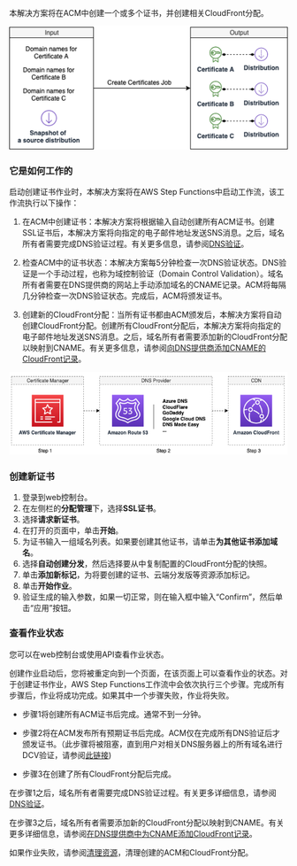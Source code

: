 本解决方案将在ACM中创建一个或多个证书，并创建相关CloudFront分配。

![create-certificate-job](../../../images/create-certificate-job.png)

### 它是如何工作的

启动创建证书作业时，本解决方案将在AWS Step Functions中启动工作流，该工作流执行以下操作：

1. 在ACM中创建证书：本解决方案将根据输入自动创建所有ACM证书。创建SSL证书后，本解决方案将向指定的电子邮件地址发送SNS消息。之后，域名所有者需要完成DNS验证过程。有关更多信息，请参阅[DNS验证](./dns-validation-process.md)。

2. 检查ACM中的证书状态：本解决方案每5分钟检查一次DNS验证状态。DNS验证是一个手动过程，也称为域控制验证（Domain Control Validation）。域名所有者需要在DNS提供商的网站上手动添加域名的CNAME记录。ACM将每隔几分钟检查一次DNS验证状态。完成后，ACM将颁发证书。

3. 创建新的CloudFront分配：当所有证书都由ACM颁发后，本解决方案将自动创建CloudFront分配。创建所有CloudFront分配后，本解决方案将向指定的电子邮件地址发送SNS消息。之后，域名所有者需要添加新的CloudFront分配以映射到CNAME。有关更多信息，请参阅[向DNS提供商添加CNAME的CloudFront记录](./add-record-for-cname.md)。


![certificate-workflow](../../../images/certificate-workflow.png)


### 创建新证书


1. 登录到web控制台。
2. 在左侧栏的**分配管理**下，选择**SSL证书**。
3. 选择**请求新证书**。
4. 在打开的页面中，单击**开始**。
5. 为证书输入一组域名列表。如果要创建其他证书，请单击**为其他证书添加域名**。
6. 选择**自动创建分发**，然后选择要从中复制配置的CloudFront分配的快照。
7. 单击**添加新标记**，为将要创建的证书、云端分发版等资源添加标记。
8. 单击**开始作业**。
9. 验证生成的输入参数，如果一切正常，则在输入框中输入“Confirm”，然后单击“应用”按钮。

### 查看作业状态


您可以在web控制台或使用API查看作业状态。

创建作业启动后，您将被重定向到一个页面，在该页面上可以查看作业的状态。对于创建证书作业，AWS Step Functions工作流中会依次执行三个步骤。完成所有步骤后，作业将成功完成。如果其中一个步骤失败，作业将失败。

* 步骤1将创建所有ACM证书后完成。通常不到一分钟。

* 步骤2将在ACM发布所有预期证书后完成。ACM仅在完成所有DNS验证后才颁发证书。（此步骤将被阻塞，直到用户对相关DNS服务器上的所有域名进行DCV验证，请参阅[此链接](https://docs.aws.amazon.com/acm/latest/userguide/dns-validation.html))

* 步骤3在创建了所有CloudFront分配后完成。

在步骤1之后，域名所有者需要完成DNS验证过程。有关更多详细信息，请参阅[DNS验证](./dns-validation-process.md)。

在步骤3之后，域名所有者需要添加新的CloudFront分配以映射到CNAME。有关更多详细信息，请参阅[在DNS提供商中为CNAME添加CloudFront记录](./add-record-for-cname.md)。


如果作业失败，请参阅[清理资源](clean-up-resources.md)，清理创建的ACM和CloudFront分配。

